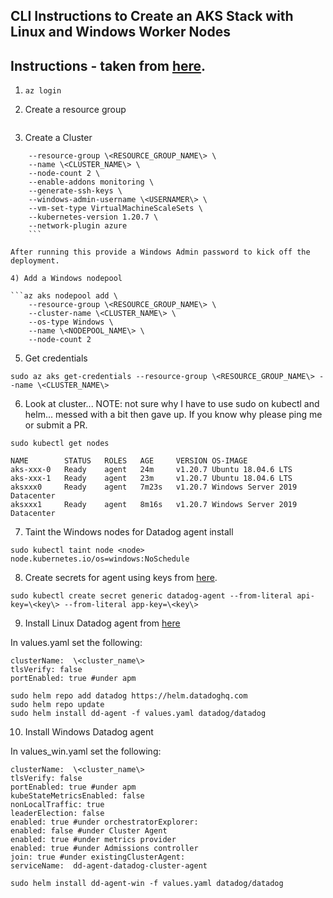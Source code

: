 CLI Instructions to Create an AKS Stack with Linux and Windows Worker Nodes  
--  

Instructions - taken from
[here](https://docs.microsoft.com/en-us/azure/aks/windows-container-cli).  
--  

1) ```az login```

2) Create a resource group  

```az group create --name \<RESOURCE_GROUP_NAME\> --location \<REGION\>
```  

3) Create a Cluster  

```az aks create \
    --resource-group \<RESOURCE_GROUP_NAME\> \
    --name \<CLUSTER_NAME\> \
    --node-count 2 \
    --enable-addons monitoring \
    --generate-ssh-keys \
    --windows-admin-username \<USERNAMER\> \
    --vm-set-type VirtualMachineScaleSets \
    --kubernetes-version 1.20.7 \
    --network-plugin azure
    ```  

After running this provide a Windows Admin password to kick off the deployment.  

4) Add a Windows nodepool  

```az aks nodepool add \
    --resource-group \<RESOURCE_GROUP_NAME\> \
    --cluster-name \<CLUSTER_NAME\> \
    --os-type Windows \
    --name \<NODEPOOL_NAME\> \
    --node-count 2
```  

5) Get credentials  

```
sudo az aks get-credentials --resource-group \<RESOURCE_GROUP_NAME\> --name \<CLUSTER_NAME\>
```  

6)  Look at cluster... NOTE: not sure why I have to use sudo on kubectl and
helm... messed with a bit then gave up.  If you know why please ping me or
submit a PR.  

```
sudo kubectl get nodes
```

```
NAME        STATUS   ROLES   AGE     VERSION OS-IMAGE
aks-xxx-0   Ready    agent   24m     v1.20.7 Ubuntu 18.04.6 LTS
aks-xxx-1   Ready    agent   23m     v1.20.7 Ubuntu 18.04.6 LTS
aksxxx0     Ready    agent   7m23s   v1.20.7 Windows Server 2019 Datacenter
aksxxx1     Ready    agent   8m16s   v1.20.7 Windows Server 2019 Datacenter
```  

7) Taint the Windows nodes for Datadog agent install  

```
sudo kubectl taint node <node> node.kubernetes.io/os=windows:NoSchedule
```  

8) Create secrets for agent using keys from
[here](https://app.datadoghq.com/organization-settings/users).  

```
sudo kubectl create secret generic datadog-agent --from-literal api-key=\<key\> --from-literal app-key=\<key\>
```  

9) Install Linux Datadog agent from
[here](https://docs.datadoghq.com/agent/kubernetes/?tab=helm)  

In values.yaml set the following:  

```
clusterName:  \<cluster_name\>  
tlsVerify: false
portEnabled: true #under apm  
```

```
sudo helm repo add datadog https://helm.datadoghq.com
sudo helm repo update
sudo helm install dd-agent -f values.yaml datadog/datadog
```

10) Install Windows Datadog agent

In values_win.yaml set the following:  

```
clusterName:  \<cluster_name\>  
tlsVerify: false
portEnabled: true #under apm  
kubeStateMetricsEnabled: false
nonLocalTraffic: true
leaderElection: false
enabled: true #under orchestratorExplorer:
enabled: false #under Cluster Agent
enabled: true #under metrics provider
enabled: true #under Admissions controller
join: true #under existingClusterAgent:
serviceName:  dd-agent-datadog-cluster-agent
```

```
sudo helm install dd-agent-win -f values.yaml datadog/datadog
```  
